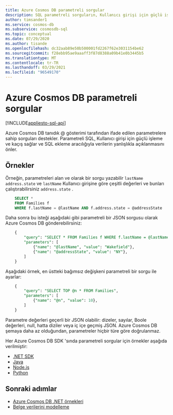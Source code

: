```yaml
---
title: Azure Cosmos DB parametreli sorgular
description: SQL parametreli sorguların, Kullanıcı girişi için güçlü işleme ve kaçışı nasıl sağladığını ve SQL ekleme aracılığıyla verilerin yanlışlıkla açıklanmasını nasıl önleyeceğinizi öğrenin.
author: timsander1
ms.service: cosmos-db
ms.subservice: cosmosdb-sql
ms.topic: conceptual
ms.date: 07/29/2020
ms.author: tisande
ms.openlocfilehash: dc32aab89e50b500001fd2267f62e3031154be62
ms.sourcegitcommit: f28ebb95ae9aaaff3f87d8388a09b41e0b3445b5
ms.translationtype: MT
ms.contentlocale: tr-TR
ms.lasthandoff: 03/29/2021
ms.locfileid: "96549170"
---
```

# <a name="parameterized-queries-in-azure-cosmos-db"></a>Azure Cosmos DB parametreli sorgular
[!INCLUDE[appliesto-sql-api](includes/appliesto-sql-api.md)]

Azure Cosmos DB tanıdık @ gösterimi tarafından ifade edilen parametrelere sahip sorguları destekler. Parametreli SQL, Kullanıcı girişi için güçlü işleme ve kaçış sağlar ve SQL ekleme aracılığıyla verilerin yanlışlıkla açıklanmasını önler.

## <a name="examples"></a>Örnekler

Örneğin, parametreleri alan ve olarak bir sorgu yazabilir `lastName` `address.state` ve `lastName` Kullanıcı girişine göre çeşitli değerleri ve bunları çalıştırabilirsiniz `address.state` .

```sql
    SELECT *
    FROM Families f
    WHERE f.lastName = @lastName AND f.address.state = @addressState
```

Daha sonra bu isteği aşağıdaki gibi parametreli bir JSON sorgusu olarak Azure Cosmos DB gönderebilirsiniz:

```sql
    {
        "query": "SELECT * FROM Families f WHERE f.lastName = @lastName AND f.address.state = @addressState",
        "parameters": [
            {"name": "@lastName", "value": "Wakefield"},
            {"name": "@addressState", "value": "NY"},
        ]
    }
```

Aşağıdaki örnek, en üstteki bağımsız değişkeni parametreli bir sorgu ile ayarlar:

```sql
    {
        "query": "SELECT TOP @n * FROM Families",
        "parameters": [
            {"name": "@n", "value": 10},
        ]
    }
```

Parametre değerleri geçerli bir JSON olabilir: dizeler, sayılar, Boole değerleri, null, hatta diziler veya iç içe geçmiş JSON. Azure Cosmos DB şemaya daha az olduğundan, parametreler hiçbir türe göre doğrulanmaz.

Her Azure Cosmos DB SDK 'sında parametreli sorgular için örnekler aşağıda verilmiştir:

- [.NET SDK](https://github.com/Azure/azure-cosmos-dotnet-v3/blob/master/Microsoft.Azure.Cosmos.Samples/Usage/Queries/Program.cs#L195)
- [Java](https://github.com/Azure-Samples/azure-cosmos-java-sql-api-samples/blob/main/src/main/java/com/azure/cosmos/examples/queries/sync/QueriesQuickstart.java#L392-L421)
- [Node.js](https://github.com/Azure/azure-cosmos-js/blob/master/samples/ItemManagement.ts#L58-L79)
- [Python](https://github.com/Azure/azure-sdk-for-python/blob/master/sdk/cosmos/azure-cosmos/samples/document_management.py#L66-L78)

## <a name="next-steps"></a>Sonraki adımlar

- [Azure Cosmos DB .NET örnekleri](https://github.com/Azure/azure-cosmos-dotnet-v3)
- [Belge verilerini modelleme](modeling-data.md)
